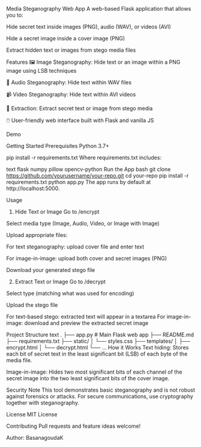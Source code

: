 Media Steganography Web App
A web-based Flask application that allows you to:

Hide secret text inside images (PNG), audio (WAV), or videos (AVI)

Hide a secret image inside a cover image (PNG)

Extract hidden text or images from stego media files

Features
🖼️ Image Steganography: Hide text or an image within a PNG image using LSB techniques

🎵 Audio Steganography: Hide text within WAV files

📹 Video Steganography: Hide text within AVI videos

🔎 Extraction: Extract secret text or image from stego media

🖱️ User-friendly web interface built with Flask and vanilla JS

Demo
<!-- Add screenshots/gifs here if possible -->
Getting Started
Prerequisites
Python 3.7+

pip install -r requirements.txt
Where requirements.txt includes:

text
flask
numpy
pillow
opencv-python
Run the App
bash
git clone https://github.com/yourusername/your-repo.git
cd your-repo
pip install -r requirements.txt
python app.py
The app runs by default at http://localhost:5000.

Usage
1. Hide Text or Image
Go to /encrypt

Select media type (Image, Audio, Video, or Image with Image)

Upload appropriate files:

For text steganography: upload cover file and enter text

For image-in-image: upload both cover and secret images (PNG)

Download your generated stego file

2. Extract Text or Image
Go to /decrypt

Select type (matching what was used for encoding)

Upload the stego file

For text-based stego: extracted text will appear in a textarea
For image-in-image: download and preview the extracted secret image

Project Structure
text
.
├── app.py                   # Main Flask web app
├── README.md
├── requirements.txt
├── static/
│   └── styles.css
├── templates/
│   ├── encrypt.html
│   └── decrypt.html
└── ...
How it Works
Text hiding: Stores each bit of secret text in the least significant bit (LSB) of each byte of the media file.

Image-in-image: Hides two most significant bits of each channel of the secret image into the two least significant bits of the cover image.

Security Note
This tool demonstrates basic steganography and is not robust against forensics or attacks. For secure communications, use cryptography together with steganography.

License
MIT License

Contributing
Pull requests and feature ideas welcome!

Author: BasanagoudaK







